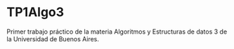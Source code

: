# TP1Algo3
Primer trabajo práctico de la materia Algoritmos y Estructuras de datos 3 de la Universidad de Buenos Aires. 
